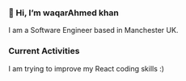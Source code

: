 ### 👋 Hi, I’m waqarAhmed khan

I am a Software Engineer based in Manchester UK. 


### Current Activities 

I am trying to improve my React coding skills :)

<!---
waqarkhan9/waqarkhan9 is a ✨ special ✨ repository because its `README.md` (this file) appears on your GitHub profile.
You can click the Preview link to take a look at your changes.
--->
